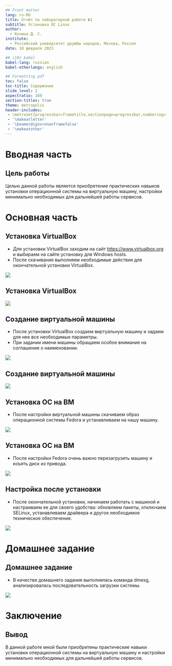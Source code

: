 ```yaml
---
## Front matter
lang: ru-RU
title: Отчёт по лабораторной работе №1
subtitle: Установка ОС Linux
author:
  - Кочина Д. С.
institute:
  - Российский университет дружбы народов, Москва, Россия
date: 18 февраля 2023

## i18n babel
babel-lang: russian
babel-otherlangs: english

## Formatting pdf
toc: false
toc-title: Содержание
slide_level: 2
aspectratio: 169
section-titles: true
theme: metropolis
header-includes:
 - \metroset{progressbar=frametitle,sectionpage=progressbar,numbering=fraction}
 - '\makeatletter'
 - '\beamer@ignorenonframefalse'
 - '\makeatother'
---
```


# Вводная часть


## Цель работы

Целью данной работы является приобретение практических навыков установки операционной системы на виртуальную машину, настройки минимально необходимых для дальнейшей работы сервисов.

# Основная часть

## Установка VirtualBox

- Для установки VirtualBox заходим на сайт https://www.virtualbox.org и выбираем на сайте установку для Windows hosts.
- После скачивания выполняем необходимые действия для окончательной установки VirtualBox.

![](./image/1.jpg)

## Установка VirtualBox
![](./image/2.jpg)

## Создание виртуальной машины

- После установки VirtualBox создаем виртуальную машину и задаем для нее все необходимые параметры. 
- При задании имени машины обращаем особое внимание на соглашение о наименовании. 

![](./image/7.jpg)

## Создание виртуальной машины
![](./image/10.jpg)

## Установка ОС на ВМ

- После настройки виртуальной машины скачиваем образ операционной системы Fedora и устанавливаем на нашу машину.

![](./image/16.jpg)

## Установка ОС на ВМ

- После настройки Fedora очень важно перезагрузить машину и изъять диск из привода.

![](./image/23.jpg)

## Настройка после установки

- После окончательной установки, начинаем работать с машиной и настраиваем ее для своего удобства: обновляем пакеты, отключаем SELinux, устанавливаем драйвера и другое необходимое техническое обеспечение.

![](./image/34.jpg)

# Домашнее задание

## Домашнее задание

- В качестве домашнего задания выполнялась команда dmesg, анализировалась последовательность загрузки системы.

![](./image/39.jpg)

# Заключение

## Вывод

В данной работе мной были приобретены практические навыки установки операционной системы на виртуальную машину и настройки минимально необходимых для дальнейшей работы сервисов.
